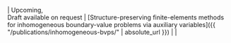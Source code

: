| Upcoming, <br> Draft available on request | [Structure-preserving finite-elements methods for inhomogeneous boundary-value problems via auxiliary variables]({{ "/publications/inhomogeneous-bvps/" | absolute_url }}) | |